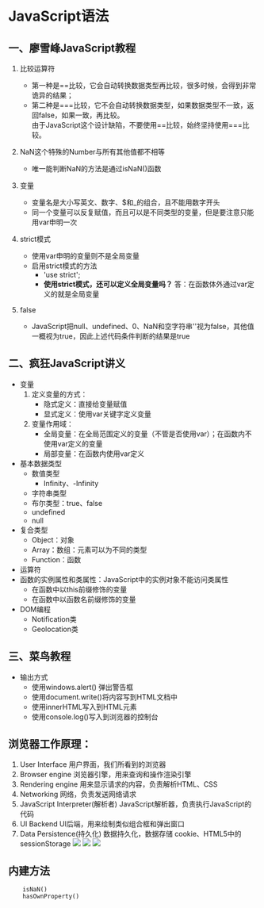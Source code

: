 # JavaScript语法
## 一、廖雪峰JavaScript教程
1. 比较运算符
    - 第一种是==比较，它会自动转换数据类型再比较，很多时候，会得到非常诡异的结果；  
    - 第二种是===比较，它不会自动转换数据类型，如果数据类型不一致，返回false，如果一致，再比较。  
     由于JavaScript这个设计缺陷，不要使用==比较，始终坚持使用===比较。

2. NaN这个特殊的Number与所有其他值都不相等
    - 唯一能判断NaN的方法是通过isNaN()函数

3. 变量
    - 变量名是大小写英文、数字、$和_的组合，且不能用数字开头
    - 同一个变量可以反复赋值，而且可以是不同类型的变量，但是要注意只能用var申明一次

4. strict模式
    - 使用var申明的变量则不是全局变量
    - 启用strict模式的方法
        - 'use strict';
        - **使用strict模式，还可以定义全局变量吗？**  答：在函数体外通过var定义的就是全局变量

5. false
    - JavaScript把null、undefined、0、NaN和空字符串''视为false，其他值一概视为true，因此上述代码条件判断的结果是true


## 二、疯狂JavaScript讲义
- 变量
	1. 定义变量的方式：
		- 隐式定义：直接给变量赋值
		- 显式定义：使用var关键字定义变量
	2. 变量作用域：
		- 全局变量：在全局范围定义的变量（不管是否使用var）；在函数内不使用var定义的变量
		- 局部变量：在函数内使用var定义
- 基本数据类型
	- 数值类型
		- Infinity、-Infinity
	- 字符串类型
	- 布尔类型：true、false
	- undefined
	- null
- 复合类型
	- Object：对象
	- Array：数组：元素可以为不同的类型
	- Function：函数
- 运算符
- 函数的实例属性和类属性：JavaScript中的实例对象不能访问类属性
	- 在函数中以this前缀修饰的变量
	- 在函数中以函数名前缀修饰的变量
- DOM编程
	- Notification类
	- Geolocation类

## 三、菜鸟教程
- 输出方式
	- 使用windows.alert() 弹出警告框
	- 使用document.write()将内容写到HTML文档中
	- 使用innerHTML写入到HTML元素
	- 使用console.log()写入到浏览器的控制台


## 浏览器工作原理：
1. User Interface 用户界面，我们所看到的浏览器
2. Browser engine 浏览器引擎，用来查询和操作渲染引擎
3. Rendering engine 用来显示请求的内容，负责解析HTML、CSS
4. Networking 网络，负责发送网络请求
5. JavaScript Interpreter(解析者) JavaScript解析器，负责执行JavaScript的代码
6. UI Backend UI后端，用来绘制类似组合框和弹出窗口
7. Data Persistence(持久化) 数据持久化，数据存储 cookie、HTML5中的sessionStorage
![](https://i.imgur.com/JZoUwVt.png)
![](https://i.imgur.com/QJaCuHM.png)
![](https://i.imgur.com/V9XE602.png)

## 内建方法

		isNaN()
		hasOwnProperty()